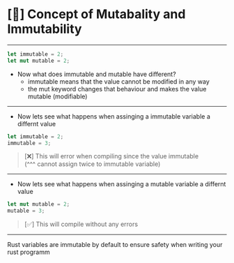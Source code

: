 # [🦀] Concept of Mutabality and Immutability
------------------------------------------------
```rust
let immutable = 2;
let mut mutable = 2;
```
- Now what does immutable and mutable have different?
  - immutable means that the value cannot be modified in any way
  - the mut keyword changes that behaviour and makes the value mutable (modifiable)
------------------------------------------------
- Now lets see what happens when assinging a immutable variable a differnt value
```rust
let immutable = 2;
immutable = 3;
```
>  [❌] This will error when compiling since the value immutable          
>  (^^^ cannot assign twice to immutable variable)
------------------------------------------------
- Now lets see what happens when assinging a mutable variable a differnt value
```rust
let mut mutable = 2;
mutable = 3;
```
> [✅] This will compile without any errors
------------------------------------------------
Rust variables are immutable by default to ensure safety when writing your rust programm
